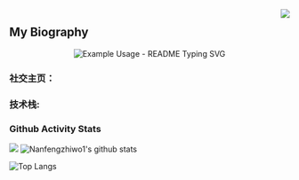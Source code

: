 <img align="right" src="https://count.getloli.com/get/@:Nanfengzhiwo1?theme=rule34">

## My Biography

<p align="center">
  <img src="https://readme-typing-svg.demolab.com/?lines=Welcome+to+my+biography!;This+is+Nanfengzhiwo1!;I+will+intriduce+myself+to+you!&font=Fira%20Code&center=true&width=380&height=50&duration=4000&pause=1000" alt="Example Usage - README Typing SVG">
</p>

### **社交主页：**


### **技术栈:**


### Github Activity Stats

[![](https://activity-graph.herokuapp.com/graph?username=Nanfengzhiwo1&theme=dracula)](https://github.com/ashutosh00710/github-readme-activity-graph)
![Nanfengzhiwo1's github stats](https://github-readme-stats.vercel.app/api?username=Nanfengzhiwo1&show_icons=true&theme=vue)

![Top Langs](https://github-readme-stats.vercel.app/api/top-langs/?username=Nanfengzhiwo1&langs_count=6)

